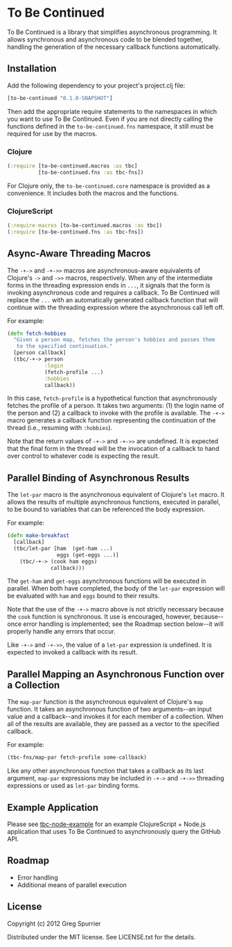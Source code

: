 # To Be Continued

To Be Continued is a library that simplifies asynchronous programming. It allows synchronous and asynchronous code to be blended together, handling the generation of the necessary callback functions automatically.

## Installation

Add the following dependency to your project's project.clj file:

```clojure
[to-be-continued "0.1.0-SNAPSHOT"]
```

Then add the appropriate require statements to the namespaces in which you want to use To Be Continued. Even if you are not directly calling the functions defined in the `to-be-continued.fns` namespace, it still must be required for use by the macros.

### Clojure
```clojure
(:require [to-be-continued.macros :as tbc]
          [to-be-continued.fns :as tbc-fns])
```

For Clojure only, the `to-be-continued.core` namespace is provided as a convenience. It includes both the macros and the functions.

### ClojureScript

```clojure
(:require-macros [to-be-continued.macros :as tbc])
(:require [to-be-continued.fns :as tbc-fns])
```

## Async-Aware Threading Macros

The `-+->` and `-+->>` macros are asynchronous-aware equivalents of Clojure's `->` and `->>` macros, respectively. When any of the intermediate forms in the threading expression ends in `...`, it signals that the form is invoking asynchronous code and requires a callback. To Be Continued will replace the `...` with an automatically generated callback function that will continue with the threading expression where the asynchronous call left off.

For example:

```clojure
(defn fetch-hobbies
  "Given a person map, fetches the person's hobbies and passes them
   to the specified continuation."
  [person callback]
  (tbc/-+-> person
            :login
            (fetch-profile ...)
            :hobbies
            callback))
```

In this case, `fetch-profile` is a hypothetical function that asynchronously fetches the profile of a person. It takes two arguments: (1) the login name of the person and (2) a callback to invoke with the profile is available. The `-+->` macro generates a callback function representing the continuation of the thread (i.e., resuming with `:hobbies`).

Note that the return values of `-+->` and `-+->>` are undefined. It is expected that the final form in the thread will be the invocation of a callback to hand over control to whatever code is expecting the result.

## Parallel Binding of Asynchronous Results
The `let-par` macro is the asynchronous equivalent of Clojure's `let` macro. It allows the results of multiple asynchronous functions, executed in parallel, to be bound to variables that can be referenced the body expression.

For example:

```clojure
(defn make-breakfast
  [callback]
  (tbc/let-par [ham  (get-ham ...)
                eggs (get-eggs ...)]
    (tbc/-+-> (cook ham eggs)
              callback)))
```

The `get-ham` and `get-eggs` asynchronous functions will be executed in parallel. When both have completed, the body of the `let-par` expression will be evaluated with `ham` and `eggs` bound to their results.

Note that the use of the `-+->` macro above is not strictly necessary because the `cook` function is synchronous. It use is encouraged, however, because--once error handling is implemented; see the Roadmap section below--it will properly handle any errors that occur.

Like `-+->` and `-+->>`, the value of a `let-par` expression is undefined. It is expected to invoked a callback with its result.

## Parallel Mapping an Asynchronous Function over a Collection
The `map-par` function is the asynchronous equivalent of Clojure's `map` function. It takes an asynchronous function of two arguments--an input value and a callback--and invokes it for each member of a collection. When all of the results are available, they are passed as a vector to the specified callback.

For example:

```clojure
(tbc-fns/map-par fetch-profile some-callback)
```

Like any other asynchronous function that takes a callback as its last argument, `map-par` expressions may be included in `-+->` and `-+->>` threading expressions or used as `let-par` binding forms.

## Example Application
Please see [tbc-node-example](https://github.com/gregspurrier/tbc-node-example) for an example ClojureScript + Node.js application that uses To Be Continued to asynchronously query the GitHub API.

## Roadmap
- Error handling
- Additional means of parallel execution 

## License

Copyright (c) 2012 Greg Spurrier

Distributed under the MIT license. See LICENSE.txt for the details.
